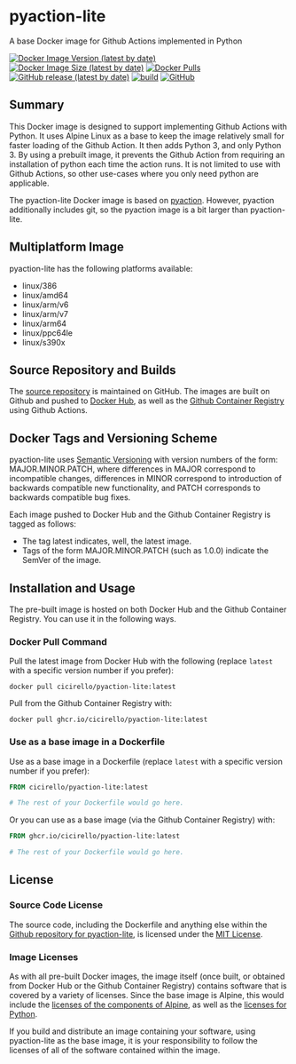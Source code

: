 # pyaction-lite
A base Docker image for Github Actions implemented in Python

[![Docker Image Version (latest by date)](https://img.shields.io/docker/v/cicirello/pyaction-lite?label=Docker%20Hub&logo=docker)](https://hub.docker.com/r/cicirello/pyaction-lite)
[![Docker Image Size (latest by date)](https://img.shields.io/docker/image-size/cicirello/pyaction-lite?logo=docker)](https://hub.docker.com/r/cicirello/pyaction-lite)
[![Docker Pulls](https://img.shields.io/docker/pulls/cicirello/pyaction-lite?logo=docker)](https://hub.docker.com/r/cicirello/pyaction-lite)
[![GitHub release (latest by date)](https://img.shields.io/github/v/release/cicirello/pyaction-lite?logo=github)](https://github.com/cicirello/pyaction-lite/releases)
[![build](https://github.com/cicirello/pyaction-lite/workflows/build/badge.svg)](https://github.com/cicirello/pyaction-lite/actions?query=workflow%3Abuild)
[![GitHub](https://img.shields.io/github/license/cicirello/pyaction-lite)](https://github.com/cicirello/pyaction-lite/blob/master/LICENSE)

## Summary

This Docker image is designed to support implementing Github Actions 
with Python. It uses Alpine Linux as a base to keep the image relatively
small for faster loading of the Github Action. It then adds Python 3, and only
Python 3. By using a prebuilt image, it prevents the Github Action
from requiring an installation of python each time the action runs. It
is not limited to use with Github Actions, so other use-cases where you
only need python are applicable.  

The pyaction-lite Docker image is based on
[pyaction](https://github.com/cicirello/pyaction).  However, pyaction
additionally includes git, so the pyaction image is a bit larger than pyaction-lite.

## Multiplatform Image

pyaction-lite has the following platforms available:
* linux/386
* linux/amd64
* linux/arm/v6
* linux/arm/v7
* linux/arm64
* linux/ppc64le
* linux/s390x 

## Source Repository and Builds

The [source repository](https://github.com/cicirello/pyaction-lite) is maintained on GitHub.  The images are built on Github and pushed to [Docker Hub](https://hub.docker.com/r/cicirello/pyaction-lite), as well as the [Github Container Registry](https://github.com/cicirello?ecosystem=container&tab=packages) using Github Actions.

## Docker Tags and Versioning Scheme

pyaction-lite uses [Semantic Versioning](https://semver.org/) with 
version numbers of the form: MAJOR.MINOR.PATCH, where differences in 
MAJOR correspond to incompatible changes, differences in MINOR 
correspond to introduction of backwards compatible new functionality, 
and PATCH corresponds to backwards compatible bug fixes.

Each image pushed to Docker Hub and the Github Container Registry is tagged as follows:
* The tag latest indicates, well, the latest image.
* Tags of the form MAJOR.MINOR.PATCH (such as 1.0.0) indicate the SemVer of the image.


## Installation and Usage

The pre-built image is hosted on both Docker Hub and the Github Container Registry. You can use it in the following ways.

### Docker Pull Command

Pull the latest image from Docker Hub with the following (replace `latest` with 
a specific version number if you prefer):

```
docker pull cicirello/pyaction-lite:latest
```

Pull from the Github Container Registry with:

```
docker pull ghcr.io/cicirello/pyaction-lite:latest
```


### Use as a base image in a Dockerfile

Use as a base image in a Dockerfile (replace `latest` with 
a specific version number if you prefer):

```Dockerfile
FROM cicirello/pyaction-lite:latest

# The rest of your Dockerfile would go here.
```

Or you can use as a base image (via the Github Container Registry) with:

```Dockerfile
FROM ghcr.io/cicirello/pyaction-lite:latest

# The rest of your Dockerfile would go here.
```


## License
### Source Code License
The source code, including the Dockerfile and anything
else within the [Github repository for pyaction-lite](https://github.com/cicirello/pyaction-lite), is licensed under the
[MIT License](https://github.com/cicirello/pyaction-lite/blob/master/LICENSE).

### Image Licenses
As with all pre-built Docker images, the image itself (once built, or obtained from
Docker Hub or the Github Container Registry) contains software that is covered by a
variety of licenses. Since the base image is Alpine, this would include
the [licenses of the components of Alpine](https://pkgs.alpinelinux.org/),
as well as the [licenses for Python](https://docs.python.org/3/license.html).  

If you build and distribute an image containing your software, 
using pyaction-lite as the base image, it
is your responsibility to follow the licenses of all of the
software contained within the image.  

